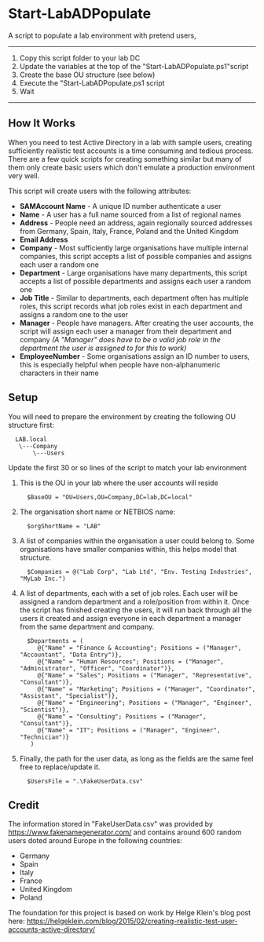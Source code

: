 Start-LabADPopulate
===================
A script to populate a lab environment with pretend users, 

----------

 1. Copy this script folder to your lab DC
 2. Update the variables at the top of the "Start-LabADPopulate.ps1"script
 3. Create the base OU structure (see below)
 3. Execute the "Start-LabADPopulate.ps1 script
 4. Wait


----------

How It Works
---------
When you need to test Active Directory in a lab with sample users, creating sufficiently realistic test accounts is a time consuming and tedious process. There are a few quick scripts for creating something similar but many of them only create basic users which don't emulate a production environment very well.


This script will create users with the following attributes:

 - **SAMAccount Name** - A unique ID number authenticate a user
 - **Name** - A user has a full name sourced from a list of regional names
 - **Address** - People need an address, again regionally sourced addresses from Germany, Spain, Italy, France, Poland and the United Kingdom
 - **Email Address**
 - **Company** - Most sufficiently large organisations have multiple internal companies, this script accepts a list of possible companies and assigns each user a random one
 - **Department** - Large organisations have many departments, this script accepts a list of possible departments and assigns each user a random one
 - **Job Title** - Similar to departments, each department often has multiple roles, this script records what job roles exist in each department and assigns a random one to the user
 - **Manager** - People have managers. After creating the user accounts, the script will assign each user a manager from their department and company *(A "Manager" does have to be a valid job role in the department the user is assigned to for this to work)*
 - **EmployeeNumber** - Some organisations assign an ID number to users, this is especially helpful when people have non-alphanumeric characters in their name
 

Setup
---------
You will need to prepare the environment by creating the following OU structure first:

      LAB.local
       \---Company
           \---Users

Update the first 30 or so lines of the script to match your lab environment

 1. This is the OU in your lab where the user accounts will reside

          $BaseOU = "OU=Users,OU=Company,DC=lab,DC=local"
    

 2. The organisation short name or NETBIOS name:

          $orgShortName = "LAB"

 3. A list of companies within the organisation  a user could belong to.
    Some organisations have smaller companies within, this helps model
    that structure.
    
          $Companies = @("Lab Corp", "Lab Ltd", "Env. Testing Industries", "MyLab Inc.")

 4. A list of departments, each with a set of job roles. Each user will be assigned a random department and a role/position from within it. Once the script has finished creating the users, it will run back through all the users it created and assign everyone in each department a manager from the same department and company.

          $Departments = (
             @{"Name" = "Finance & Accounting"; Positions = ("Manager", "Accountant", "Data Entry")},
             @{"Name" = "Human Resources"; Positions = ("Manager", "Administrator", "Officer", "Coordinator")},
             @{"Name" = "Sales"; Positions = ("Manager", "Representative", "Consultant")},
             @{"Name" = "Marketing"; Positions = ("Manager", "Coordinator", "Assistant", "Specialist")},
             @{"Name" = "Engineering"; Positions = ("Manager", "Engineer", "Scientist")},
             @{"Name" = "Consulting"; Positions = ("Manager", "Consultant")},
             @{"Name" = "IT"; Positions = ("Manager", "Engineer", "Technician")}
           )
     
 5. Finally, the path for the user data, as long as the fields are the
    same feel free to replace/update it.

          $UsersFile = ".\FakeUserData.csv"


Credit
---------
The information stored in "FakeUserData.csv" was provided by https://www.fakenamegenerator.com/ and contains around 600 random users doted around Europe in the following countries:
 - Germany
 - Spain
 - Italy
 - France
 - United Kingdom
 - Poland

The foundation for this project is based on work by Helge Klein's blog post here: https://helgeklein.com/blog/2015/02/creating-realistic-test-user-accounts-active-directory/
